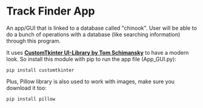 # Track Finder App

 An app/GUI that is linked to a database called "chinook". User will be able to do a bunch of operations with a database (like searching information) through this program.
 
 It uses [**CustomTkinter UI-Library by Tom Schimansky**](https://github.com/TomSchimansky/CustomTkinter) to have a modern look. So install this module with pip to run the app file (App_GUI.py):
```
pip install customtkinter
```
 Plus, Pillow library is also used to work with images, make sure you download it too:
```
pip install pillow
```
